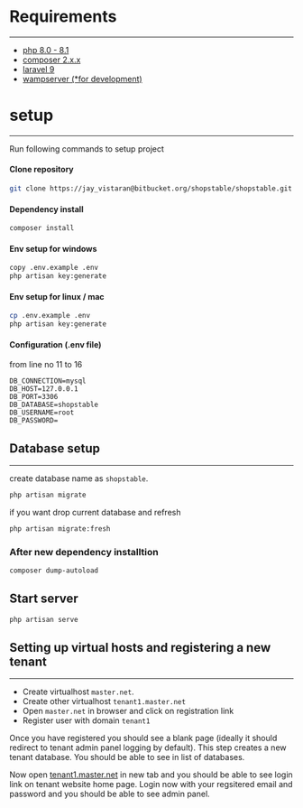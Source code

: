 # Requirements

---

-   [php 8.0 - 8.1](https://laravel.com/docs/9.x)
-   [composer 2.x.x](https://getcomposer.org/download/)
-   [laravel 9](https://laravel.com/docs/9.x)
-   [wampserver (\*for development) ](https://wampserver.aviatechno.net/)

# setup

---

Run following commands to setup project

#### Clone repository

```bash
git clone https://jay_vistaran@bitbucket.org/shopstable/shopstable.git
```

#### Dependency install

```bash
composer install
```

#### Env setup for windows

```bash
copy .env.example .env
php artisan key:generate
```

#### Env setup for linux / mac

```bash
cp .env.example .env
php artisan key:generate
```

#### Configuration (.env file)

from line no 11 to 16

```
DB_CONNECTION=mysql
DB_HOST=127.0.0.1
DB_PORT=3306
DB_DATABASE=shopstable
DB_USERNAME=root
DB_PASSWORD=
```

## Database setup

---

create database name as `shopstable`.

```bash
php artisan migrate
```

if you want drop current database and refresh

```bash
php artisan migrate:fresh
```

### After new dependency installtion

```bash
composer dump-autoload
```

## Start server

```bash
php artisan serve
```

## Setting up virtual hosts and registering a new tenant

---

-   Create virtualhost `master.net`.
-   Create other virtualhost `tenant1.master.net`
-   Open `master.net` in browser and click on registration link
-   Register user with domain `tenant1`

Once you have registered you should see a blank page (ideally it should redirect to tenant admin panel logging by default). This step creates a new tenant database. You should be able to see in list of databases.

Now open [tenant1.master.net](https://tenant1.master.net) in new tab and you should be able to see login link on tenant website home page. Login now with your regsitered email and password and you should be able to see admin panel.
